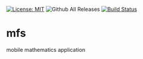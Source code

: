 [![License: MIT](https://img.shields.io/badge/License-MIT-yellow.svg)](https://opensource.org/licenses/MIT)
![Github All Releases](https://img.shields.io/github/downloads/samueleiben/mfs/total.svg)
[![Build Status](https://travis-ci.org/samueleiben/mfs.svg?branch=master)](https://travis-ci.org/samueleiben/mfs)

# mfs
mobile mathematics application
